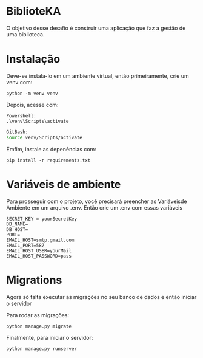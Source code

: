 # BiblioteKA
O objetivo desse desafio é construir uma aplicação que faz a gestão de uma biblioteca.

# Instalação

Deve-se instala-lo em um ambiente virtual, então primeiramente, crie um venv com:

```shell
python -m venv venv
```

Depois, acesse com:

```shell
Powershell:
.\venv\Scripts\activate
```

```bash
GitBash:
source venv/Scripts/activate
```

Emfim, instale as depenências com:

```shell
pip install -r requirements.txt
```
# Variáveis de ambiente

Para prosseguir com o projeto, você precisará preencher as Variáveis ​​de Ambiente em um arquivo .env. Então crie um .env com essas variáveis

```env
SECRET_KEY = yourSecretKey
DB_NAME=
DB_HOST=
PORT=
EMAIL_HOST=smtp.gmail.com
EMAIL_PORT=587
EMAIL_HOST_USER=yourMail
EMAIL_HOST_PASSWORD=pass
```

# Migrations

Agora só falta executar as migrações no seu banco de dados e então iniciar o servidor

Para rodar as migrações:

```shel
python manage.py migrate
```

Finalmente, para iniciar o servidor:

```shel
python manage.py runserver
```
